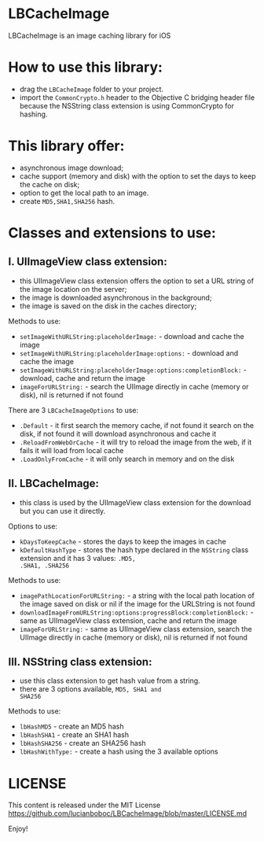 # LBCacheImage

LBCacheImage is an image caching library for iOS
 
How to use this library:
=======
- drag the <code>LBCacheImage</code> folder to your project.
- import the <code>CommonCrypto.h</code> header to the Objective C bridging header file because the NSString class extension is using CommonCrypto for hashing.


This library offer:
=======
- asynchronous image download;
- cache support (memory and disk) with the option to set the days to keep the cache on disk;
- option to get the local path to an image.
- create <code>MD5,SHA1,SHA256</code> hash.
 
 
Classes and extensions to use:
======= 
I. UIImageView class extension:
-------
- this UIImageView class extension offers the option to set a URL string of the image location on the server;
- the image is downloaded asynchronous in the background;
- the image is saved on the disk in the caches directory;

Methods to use:
- <code>setImageWithURLString:placeholderImage:</code> - download and cache the image
- <code>setImageWithURLString:placeholderImage:options:</code> - download and cache the image
- <code>setImageWithURLString:placeholderImage:options:completionBlock:</code> - download, cache and return the image
- <code>imageForURLString:</code> - search the UIImage directly in cache (memory or disk), nil is returned if not found


There are 3 <code>LBCacheImageOptions</code> to use:
- <code>.Default</code> - it first search the memory cache, if not found it search on the disk, if not found it will download asynchronous and cache it
- <code>.ReloadFromWebOrCache</code> - it will try to reload the image from the web, if it fails it will load from local cache
- <code>.LoadOnlyFromCache</code> - it will only search in memory and on the disk



II. LBCacheImage:
-------
- this class is used by the UIImageView class extension for the download but you can use it directly.

Options to use:
- <code>kDaysToKeepCache</code> - stores the days to keep the images in cache
- <code>kDefaultHashType</code> - stores the hash type declared in the <code>NSString</code> class extension and it has 3 values: <code>.MD5, .SHA1, .SHA256</code>
 
Methods to use:
- <code>imagePathLocationForURLString:</code> - a string with the local path location of the image saved on disk or nil if the image for the URLString is not found
- <code>downloadImageFromURLString:options:progressBlock:completionBlock:</code> - same as UIImageView class extension, cache and return the image
- <code>imageForURLString:</code> - same as UIImageView class extension, search the UIImage directly in cache (memory or disk), nil is returned if not found

 
III. NSString class extension:
-------
- use this class extension to get hash value from a string.
- there are 3 options available, <code>MD5, SHA1 and SHA256</code>

Methods to use:
- <code>lbHashMD5</code> - create an MD5 hash
- <code>lbHashSHA1</code> - create an SHA1 hash
- <code>lbHashSHA256</code> - create an SHA256 hash
- <code>lbHashWithType:</code> - create a hash using the 3 available options
 

LICENSE
=======

This content is released under the MIT License https://github.com/lucianboboc/LBCacheImage/blob/master/LICENSE.md
 

Enjoy!
